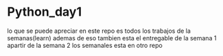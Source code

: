 # Python_day1
lo que se puede apreciar en este repo es todos los trabajos de la semanas(learn) 
ademas de eso tambien esta el entregable de la semana 1
apartir de la semana 2 los semanales esta en otro repo 
